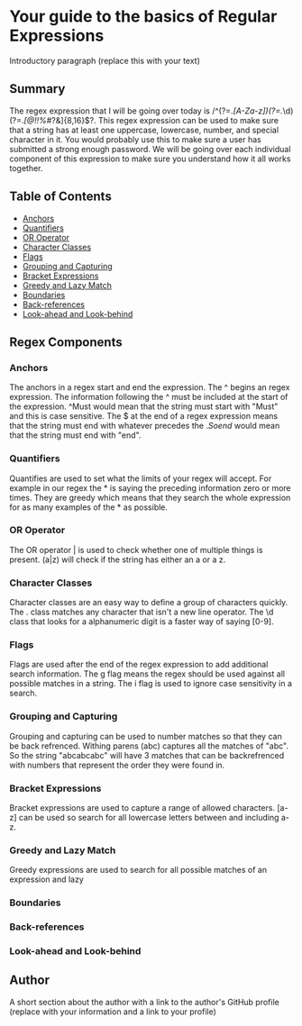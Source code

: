 # Your guide to the basics of Regular Expressions

Introductory paragraph (replace this with your text)

## Summary

The regex expression that I will be going over today is /^(?=.*[A-Za-z])(?=.*\d)(?=.*[@$!%*#?&])[A-Za-z\d@$!%*#?&]{8,16}$?.  This regex expression can be used to make sure that a string has at least one uppercase, lowercase, number, and special character in it.  You would probably use this to make sure a user has submitted a strong enough password.  We will be going over each individual component of this expression to make sure you understand how it all works together. 

## Table of Contents

- [Anchors](#anchors)
- [Quantifiers](#quantifiers)
- [OR Operator](#or-operator)
- [Character Classes](#character-classes)
- [Flags](#flags)
- [Grouping and Capturing](#grouping-and-capturing)
- [Bracket Expressions](#bracket-expressions)
- [Greedy and Lazy Match](#greedy-and-lazy-match)
- [Boundaries](#boundaries)
- [Back-references](#back-references)
- [Look-ahead and Look-behind](#look-ahead-and-look-behind)

## Regex Components

### Anchors

The anchors in a regex start and end the expression.  The ^ begins an regex expression.  The information following the ^ must be included at the start of the expression. ^Must would mean that the string must start with "Must" and this is case sensitive.  The $ at the end of a regex expression means that the string must end with whatever precedes the $.  So end$ would mean that the string must end with "end". 

### Quantifiers

Quantifies are used to set what the limits of your regex will accept.  For example in our regex the * is saying the preceding information zero or more times.  They are greedy which means that they search the whole expression for as many examples of the * as possible.  

### OR Operator

The OR operator | is used to check whether one of multiple things is present.  (a|z) will check if the string has either an a or a z.  

### Character Classes

Character classes are an easy way to define a group of characters quickly.  The . class matches any character that isn't a new line operator. The \d class that looks for a alphanumeric digit is a faster way of saying [0-9]. 

### Flags

Flags are used after the end of the regex expression to add additional search information.  The g flag means the regex should be used against all possible matches in a string.  The i flag is used to ignore case sensitivity in a search.  

### Grouping and Capturing

Grouping and capturing can be used to number matches so that they can be back refrenced.  Withing parens (abc) captures all the matches of "abc".  So the string "abcabcabc" will have 3 matches that can be backrefrenced with numbers that represent the order they were found in. 

### Bracket Expressions

Bracket expressions are used to capture a range of allowed characters.  [a-z] can be used so search for all lowercase letters between and including a-z. 

### Greedy and Lazy Match

Greedy expressions are used to search for all possible matches of an expression and lazy 

### Boundaries

### Back-references

### Look-ahead and Look-behind

## Author

A short section about the author with a link to the author's GitHub profile (replace with your information and a link to your profile)
